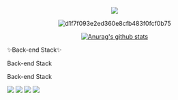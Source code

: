 <div align="center"><a href="https://hits.seeyoufarm.com"><img src="https://hits.seeyoufarm.com/api/count/incr/badge.svg?url=https%3A%2F%2Fgithub.com%2Fps-jin&count_bg=%23FFC4D0&title_bg=%23FF90A9&icon=smugmug.svg&icon_color=%23FFFFFF&title=hello&edge_flat=false"/></a>


![d1f7f093e2ed360e8cfb483f0fcf0b75](https://github.com/ps-jin/ps-jin/assets/74705689/0ee99cc7-bc66-4f9a-aa4f-155a861de0c9)


[![Anurag's github stats](https://github-readme-stats.vercel.app/api?username=ps-jin)](https://github.com/anuraghazra/github-readme-stats)
</div>


<div>
  <p>✨Back-end Stack✨</p>
  <div>
    
  </div>
</div>

<div>
  <p>Back-end Stack</p>
<div>
    
</div>
</div>

<div>
  <p>Back-end Stack</p>
  <div>
    
</div>
</div>

<img src="https://img.shields.io/badge/PHP-777BB4?style=flat-square&logo=PHP&logoColor=white"/>
<img src="https://img.shields.io/badge/Codeigniter-EF4223?style=flat-square&logo=Codeigniter&logoColor=white"/>
<img src="https://img.shields.io/badge/Linux-FCC624?style=flat-square&logo=Linux&logoColor=white"/>
<img src="https://img.shields.io/badge/Ubuntu-E95420?style=flat-square&logo=Ubuntu&logoColor=white"/>
